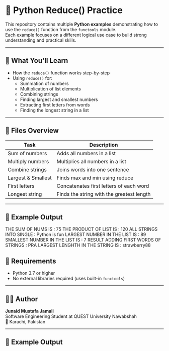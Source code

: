 # 🧩 Python Reduce() Practice

This repository contains multiple **Python examples** demonstrating how to use the `reduce()` function from the `functools` module.  
Each example focuses on a different logical use case to build strong understanding and practical skills.

---

## 🚀 What You'll Learn

- How the `reduce()` function works step-by-step  
- Using `reduce()` for:
  - Summation of numbers  
  - Multiplication of list elements  
  - Combining strings  
  - Finding largest and smallest numbers  
  - Extracting first letters from words  
  - Finding the longest string in a list  

---

## 📂 Files Overview

| Task | Description |
|------|--------------|
| Sum of numbers | Adds all numbers in a list |
| Multiply numbers | Multiplies all numbers in a list |
| Combine strings | Joins words into one sentence |
| Largest & Smallest | Finds max and min using reduce |
| First letters | Concatenates first letters of each word |
| Longest string | Finds the string with the greatest length |

---
## 🧠 Example Output

THE SUM OF NUMS IS : 75
THE PRODUCT OF LIST IS : 120
ALL STRINGS INTO SINGLE : Python is fun
LARGEST NUMBER IN THE LIST IS : 89
SMALLEST NUMBER IN THE LIST IS : 7
RESULT ADDING FIRST WORDS OF STRINGS : PRA
LARGEST LENGHTH IN THE STRING IS : strawberry88
## 🧰 Requirements

- Python 3.7 or higher  
- No external libraries required (uses built-in `functools`)

---

## 🧑‍💻 Author

**Junaid Mustafa Jamali**  
Software Engineering Student at QUEST University Nawabshah  
📍 Karachi, Pakistan

---

## 🧠 Example Output

